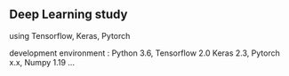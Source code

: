 ## Deep Learning study
using Tensorflow, Keras, Pytorch  
  
development environment : Python 3.6, Tensorflow 2.0
Keras 2.3, Pytorch x.x, Numpy 1.19 ...
